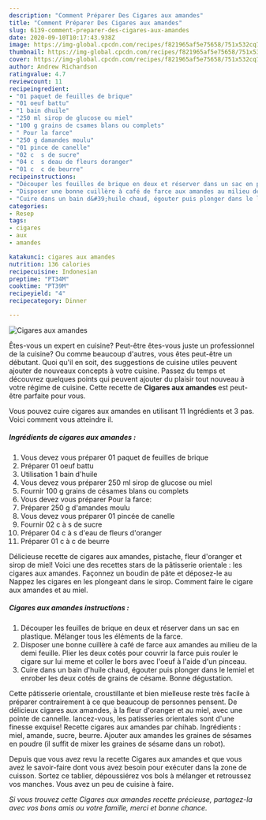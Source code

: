 ```yaml
---
description: "Comment Préparer Des Cigares aux amandes"
title: "Comment Préparer Des Cigares aux amandes"
slug: 6139-comment-preparer-des-cigares-aux-amandes
date: 2020-09-10T10:17:43.938Z
image: https://img-global.cpcdn.com/recipes/f821965af5e75658/751x532cq70/cigares-aux-amandes-photo-principale-de-la-recette.jpg
thumbnail: https://img-global.cpcdn.com/recipes/f821965af5e75658/751x532cq70/cigares-aux-amandes-photo-principale-de-la-recette.jpg
cover: https://img-global.cpcdn.com/recipes/f821965af5e75658/751x532cq70/cigares-aux-amandes-photo-principale-de-la-recette.jpg
author: Andrew Richardson
ratingvalue: 4.7
reviewcount: 11
recipeingredient:
- "01 paquet de feuilles de brique"
- "01 oeuf battu"
- "1 bain dhuile"
- "250 ml sirop de glucose ou miel"
- "100 g grains de csames blans ou complets"
- " Pour la farce"
- "250 g damandes moulu"
- "01 pince de canelle"
- "02 c  s de sucre"
- "04 c  s deau de fleurs doranger"
- "01 c  c de beurre"
recipeinstructions:
- "Découper les feuilles de brique en deux et réserver dans un sac en plastique. Mélanger tous les éléments de la farce."
- "Disposer une bonne cuillère à café de farce aux amandes au milieu de la demi feuille. Plier les deux cotés pour couvrir la farce puis rouler le cigare sur lui meme et coller le bors avec l&#39;oeuf à l&#39;aide d&#39;un pinceau."
- "Cuire dans un bain d&#39;huile chaud, égouter puis plonger dans le lemiel et enrober les deux cotés de grains de césame. Bonne dégustation."
categories:
- Resep
tags:
- cigares
- aux
- amandes

katakunci: cigares aux amandes 
nutrition: 136 calories
recipecuisine: Indonesian
preptime: "PT34M"
cooktime: "PT39M"
recipeyield: "4"
recipecategory: Dinner

---
```



![Cigares aux amandes](https://img-global.cpcdn.com/recipes/f821965af5e75658/751x532cq70/cigares-aux-amandes-photo-principale-de-la-recette.jpg)

Êtes-vous un expert en cuisine? Peut-être êtes-vous juste un professionnel de la cuisine? Ou comme beaucoup d'autres, vous êtes peut-être un débutant. Quoi qu'il en soit, des suggestions de cuisine utiles peuvent ajouter de nouveaux concepts à votre cuisine. Passez du temps et découvrez quelques points qui peuvent ajouter du plaisir tout nouveau à votre régime de cuisine. Cette recette de <strong> Cigares aux amandes </strong> est peut-être parfaite pour vous.

<!--inarticleads1-->

Vous pouvez cuire cigares aux amandes en utilisant 11 Ingrédients et 3 pas. Voici comment vous atteindre il.

##### Ingrédients de cigares aux amandes :

1. Vous devez vous préparer 01 paquet de feuilles de brique
1. Préparer 01 oeuf battu
1. Utilisation 1 bain d&#39;huile
1. Vous devez vous préparer 250 ml sirop de glucose ou miel
1. Fournir 100 g grains de césames blans ou complets
1. Vous devez vous préparer  Pour la farce:
1. Préparer 250 g d&#39;amandes moulu
1. Vous devez vous préparer 01 pincée de canelle
1. Fournir 02 c à s de sucre
1. Préparer 04 c à s d&#39;eau de fleurs d&#39;oranger
1. Préparer 01 c à c de beurre


Délicieuse recette de cigares aux amandes, pistache, fleur d&#39;oranger et sirop de miel! Voici une des recettes stars de la pâtisserie orientale : les cigares aux amandes. Façonnez un boudin de pâte et déposez-le au Nappez les cigares en les plongeant dans le sirop. Comment faire le cigare aux amandes et au miel. 

<!--inarticleads2-->

##### Cigares aux amandes instructions :

1. Découper les feuilles de brique en deux et réserver dans un sac en plastique. Mélanger tous les éléments de la farce.
1. Disposer une bonne cuillère à café de farce aux amandes au milieu de la demi feuille. Plier les deux cotés pour couvrir la farce puis rouler le cigare sur lui meme et coller le bors avec l&#39;oeuf à l&#39;aide d&#39;un pinceau.
1. Cuire dans un bain d&#39;huile chaud, égouter puis plonger dans le lemiel et enrober les deux cotés de grains de césame. Bonne dégustation.


Cette pâtisserie orientale, croustillante et bien mielleuse reste très facile à préparer contrairement à ce que beaucoup de personnes pensent. De délicieux cigares aux amandes, à la fleur d&#39;oranger et au miel, avec une pointe de cannelle. lancez-vous, les patisseries orientales sont d&#39;une finesse exquise! Recette cigares aux amandes par chihab. Ingrédients : miel, amande, sucre, beurre. Ajouter aux amandes les graines de sésames en poudre (il suffit de mixer les graines de sésame dans un robot). 

<!--inarticleads1-->

<p>
Depuis que vous avez revu la recette Cigares aux amandes et que vous avez le savoir-faire dont vous avez besoin pour exécuter dans la zone de cuisson. Sortez ce tablier, dépoussiérez vos bols à mélanger et retroussez vos manches. Vous avez un peu de cuisine à faire.
</p>

<p>
<i>Si vous trouvez cette Cigares aux amandes recette précieuse, partagez-la avec vos bons amis ou votre famille, merci et bonne chance.</i>
</p>
